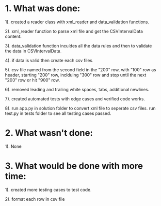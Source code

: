 # 1. What was done:
1). created a reader class with xml_reader and data_validation functions. 

2). xml_reader function to parse xml file and get the CSVIntervalData content.

3). data_validation function inculdes all the data rules and then to validate the data in CSVIntervalData.

4). if data is valid then create each csv files.

5). csv file named from the second field in the "200" row, with "100" row as header, starting "200" row, inclduing "300" row and stop until the next "200" row or hit "900" row.

6). removed leading and trailing white spaces, tabs, additional newlines.

7). created automated tests with edge cases and verified code works.

8). run app.py in solution folder to convert xml file to seperate csv files. run test.py in tests folder to see all testing cases passed.

# 2. What wasn't done:
1). None

# 3. What would be done with more time:
1). created more testing cases to test code.

2). format each row in csv file
